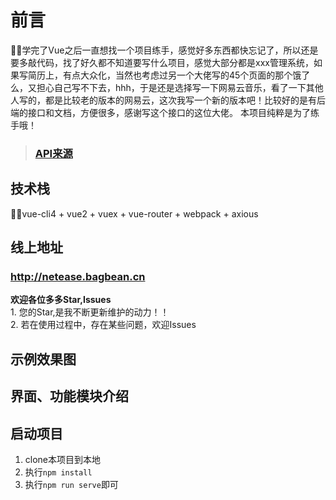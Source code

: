 # 前言
🚀🚀学完了Vue之后一直想找一个项目练手，感觉好多东西都快忘记了，所以还是要多敲代码，找了好久都不知道要写什么项目，感觉大部分都是xxx管理系统，如果写简历上，有点大众化，当然也考虑过另一个大佬写的45个页面的那个饿了么，又担心自己写不下去，hhh，于是还是选择写一下网易云音乐，看了一下其他人写的，都是比较老的版本的网易云，这次我写一个新的版本吧！比较好的是有后端的接口和文档，方便很多，感谢写这个接口的这位大佬。
本项目纯粹是为了练手哦！
> ### [API来源](https://binaryify.github.io/NeteaseCloudMusicApi/#/)

## 技术栈
🚀🚀vue-cli4 + vue2 + vuex + vue-router + webpack + axious

## 线上地址
### http://netease.bagbean.cn

<b>欢迎各位多多Star,Issues</b><br>
    1. 您的Star,是我不断更新维护的动力！！<br>
    2. 若在使用过程中，存在某些问题，欢迎Issues<br>

## 示例效果图
## 界面、功能模块介绍
## 启动项目
1. clone本项目到本地
2. 执行``npm install``
3. 执行``npm run serve``即可


